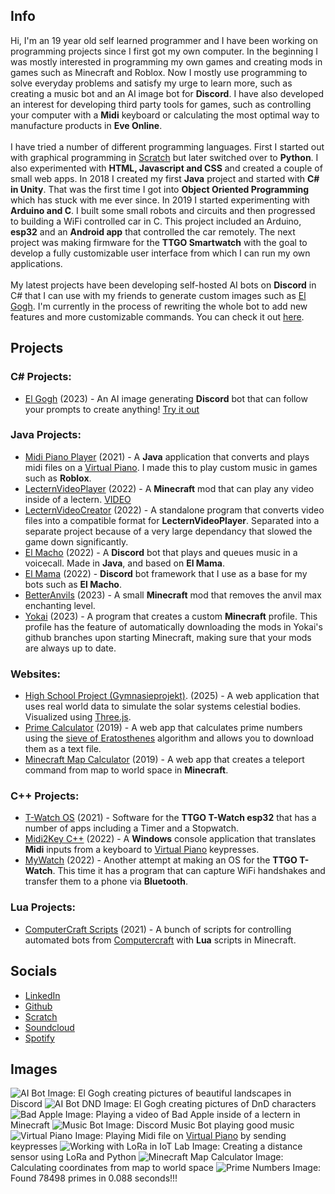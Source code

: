 ## Info
Hi, I'm an 19 year old self learned programmer and I have been working on programming projects since I first got my own computer. In the beginning I was mostly interested in programming my own games and creating mods in games such as Minecraft and Roblox. Now I mostly use programming to solve everyday problems and satisfy my urge to learn more, such as creating a music bot and an AI image bot for **Discord**. I have also developed an interest for developing third party tools for games, such as controlling your computer with a **Midi** keyboard or calculating the most optimal way to manufacture products in **Eve Online**.
<br><br>
I have tried a number of different programming languages. First I started out with graphical programming in [Scratch](https://scratch.mit.edu/) but later switched over to **Python**. I also experimented with **HTML, Javascript and CSS** and created a couple of small web apps. In 2018 I created my first **Java** project and started with **C# in Unity**. That was the first time I got into **Object Oriented Programming** which has stuck with me ever since. In 2019 I started experimenting with **Arduino and C**. I built some small robots and circuits and then progressed to building a WiFi controlled car in C. This project included an Arduino, **esp32** and an **Android app** that controlled the car remotely. The next project was making firmware for the **TTGO Smartwatch** with the goal to develop a fully customizable user interface from which I can run my own applications.
<br><br>
My latest projects have been developing self-hosted AI bots on **Discord** in C# that I can use with my friends to generate custom images such as [El Gogh](https://github.com/et118/El_Gogh). I'm currently in the process of rewriting the whole bot to add new features and more customizable commands. You can check it out [here](https://discord.gg/JfQyTbbSka).

## Projects

### C# Projects:
- [El Gogh](https://github.com/et118/El_Gogh) (2023) - An AI image generating **Discord** bot that can follow your prompts to create anything! [Try it out](https://discord.gg/JfQyTbbSka)

### Java Projects:
- [Midi Piano Player](https://github.com/et118/MIDI-Piano-Player) (2021) - A **Java** application that converts and plays midi files on a [Virtual Piano](https://virtualpiano.net/). I made this to play custom music in games such as **Roblox**.
- [LecternVideoPlayer](https://github.com/et118/LecternVideoPlayer) (2022) - A **Minecraft** mod that can play any video inside of a lectern. [VIDEO](https://www.youtube.com/watch?v=JkzX5rl9VPw)
- [LecternVideoCreator](https://github.com/et118/LecternVideoCreator) (2022) - A standalone program that converts video files into a compatible format for **LecternVideoPlayer**. Separated into a separate project because of a very large dependancy that slowed the game down significantly.
- [El Macho](https://github.com/et118/El_Macho) (2022) - A **Discord** bot that plays and queues music in a voicecall. Made in **Java**, and based on **El Mama**.
- [El Mama](https://github.com/et118/El-Mama) (2022) - **Discord** bot framework that I use as a base for my bots such as **El Macho**.
- [BetterAnvils](https://github.com/et118/BetterAnvils) (2023) - A small **Minecraft** mod that removes the anvil max enchanting level.
- [Yokai](https://github.com/et118/Yokai) (2023) - A program that creates a custom **Minecraft** profile. This profile has the feature of automatically downloading the mods in Yokai's github branches upon starting Minecraft, making sure that your mods are always up to date.

### Websites:
- [High School Project (Gymnasieprojekt)](https://et118.github.io/Gymnasieprojekt/). (2025) - A web application that uses real world data to simulate the solar systems celestial bodies. Visualized using [Three.js](https://threejs.org/).
- [Prime Calculator](https://et118.github.io/primeCalculator/) (2019) - A web app that calculates prime numbers using the [sieve of Eratosthenes](https://en.wikipedia.org/wiki/Sieve_of_Eratosthenes) algorithm and allows you to download them as a text file.
- [Minecraft Map Calculator](https://et118.github.io/MinecraftMapCalculator/) (2019) - A web app that creates a teleport command from map to world space in **Minecraft**.

### C++ Projects:
- [T-Watch OS](https://github.com/et118/T-Watch-OS) (2021) - Software for the **TTGO T-Watch esp32** that has a number of apps including a Timer and a Stopwatch.
- [Midi2Key C++](https://github.com/et118/Midi2KeyCpp) (2022) - A **Windows** console application that translates **Midi** inputs from a keyboard to [Virtual Piano](https://virtualpiano.net/) keypresses.
- [MyWatch](https://github.com/et118/MyWatch) (2022) - Another attempt at making an OS for the **TTGO T-Watch**. This time it has a program that can capture WiFi handshakes and transfer them to a phone via **Bluetooth**.

### Lua Projects:
- [ComputerCraft Scripts](https://github.com/et118/CC) (2021) - A bunch of scripts for controlling automated bots from [Computercraft](https://www.computercraft.info/) with **Lua** scripts in Minecraft.

## Socials
- [LinkedIn](https://www.linkedin.com/in/elliot-toll-04b376236/)
- [Github](https://github.com/et118)
- [Scratch](https://scratch.mit.edu/users/et118/)
- [Soundcloud](https://soundcloud.com/et118)
- [Spotify](https://open.spotify.com/artist/5xgOERAwVvvOza21K1YAJ8?si=xVlD0GAKS_OxTfLKIEMJvQ)

## Images
![AI Bot](https://github.com/et118/et118.github.io/assets/51513175/10f514bb-9787-4734-b5df-e94067f97aba)
Image: El Gogh creating pictures of beautiful landscapes in Discord
![AI Bot DND](https://github.com/et118/et118.github.io/assets/51513175/9fdef8fd-09d5-44e2-acaf-7b6d979c0416)
Image: El Gogh creating pictures of DnD characters
![Bad Apple](https://github.com/et118/et118.github.io/assets/51513175/d8ab5247-b3d8-4fa2-94de-aceec4040285)
Image: Playing a video of Bad Apple inside of a lectern in Minecraft
![Music Bot](https://user-images.githubusercontent.com/51513175/161195915-47b6b421-b5be-422d-982d-b860435c0cd3.png)
Image: Discord Music Bot playing good music
![Virtual Piano](https://user-images.githubusercontent.com/51513175/161194676-154603dc-4f5b-4862-9b6c-2cf935c80f2d.png)
Image: Playing Midi file on [Virtual Piano](https://virtualpiano.net/) by sending keypresses
![Working with LoRa in IoT Lab](https://lh3.googleusercontent.com/pw/AM-JKLUnwxpWRsFrUdRAXyDKTatpk-tXYa5mh4RMnDnHPy8kES0tfQAtXiOmtgz_yh42uxzo5-1bpHKw_96x1tN-7np_jP-5HLV3eiPYzOKf9Cjw60jb50zemxZs7VoAxSzgh_fmFQrpev6RSDafGVbAkEemyA=w1440-h666-no?authuser=0)
Image: Creating a distance sensor using LoRa and Python
![Minecraft Map Calculator](https://user-images.githubusercontent.com/51513175/161194466-cf06bc7b-4be0-42a0-9eee-e9be20d390d5.png)
Image: Calculating coordinates from map to world space
![Prime Numbers](https://user-images.githubusercontent.com/51513175/161195331-cf89fb31-0353-448f-8f4f-cd7dda19dc93.png)
Image: Found 78498 primes in 0.088 seconds!!!
